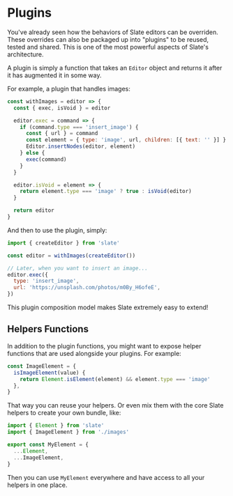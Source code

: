 # Plugins

You've already seen how the behaviors of Slate editors can be overriden. These overrides can also be packaged up into "plugins" to be reused, tested and shared. This is one of the most powerful aspects of Slate's architecture.

A plugin is simply a function that takes an `Editor` object and returns it after it has augmented it in some way.

For example, a plugin that handles images:

```js
const withImages = editor => {
  const { exec, isVoid } = editor

  editor.exec = command => {
    if (command.type === 'insert_image') {
      const { url } = command
      const element = { type: 'image', url, children: [{ text: '' }] }
      Editor.insertNodes(editor, element)
    } else {
      exec(command)
    }
  }

  editor.isVoid = element => {
    return element.type === 'image' ? true : isVoid(editor)
  }

  return editor
}
```

And then to use the plugin, simply:

```js
import { createEditor } from 'slate'

const editor = withImages(createEditor())

// Later, when you want to insert an image...
editor.exec({
  type: 'insert_image',
  url: 'https://unsplash.com/photos/m0By_H6ofeE',
})
```

This plugin composition model makes Slate extremely easy to extend!

## Helpers Functions

In addition to the plugin functions, you might want to expose helper functions that are used alongside your plugins. For example:

```js
const ImageElement = {
  isImageElement(value) {
    return Element.isElement(element) && element.type === 'image'
  },
}
```

That way you can reuse your helpers. Or even mix them with the core Slate helpers to create your own bundle, like:

```js
import { Element } from 'slate'
import { ImageElement } from './images'

export const MyElement = {
  ...Element,
  ...ImageElement,
}
```

Then you can use `MyElement` everywhere and have access to all your helpers in one place.
